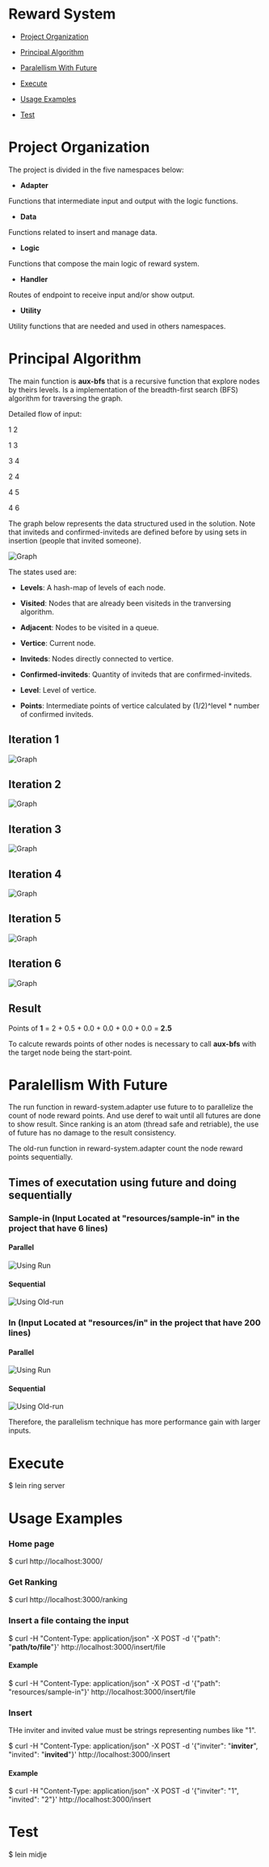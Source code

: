 # Reward System

* [Project Organization](https://gitlab.com/renatasoares/reward-system#project-organization)

* [Principal Algorithm](https://gitlab.com/renatasoares/reward-system#principal-algorithm)

* [Paralellism With Future](https://gitlab.com/renatasoares/reward-system#paralellism-with-future)

* [Execute](https://gitlab.com/renatasoares/reward-system#execute)

* [Usage Examples](https://gitlab.com/renatasoares/reward-system#usage-examples)

* [Test](https://gitlab.com/renatasoares/reward-system#test)


# Project Organization

The project is divided in the five namespaces below:

* __Adapter__

Functions that intermediate input and output with the logic functions. 

* __Data__

 Functions related to insert and manage data.

* __Logic__

Functions that compose the main logic of reward system.

* __Handler__

Routes of endpoint to receive input and/or show output.

* __Utility__

Utility functions that are needed and used in others namespaces.

# Principal Algorithm

The main function is __aux-bfs__ that is a recursive function that explore nodes by theirs levels. Is a implementation of the breadth-first search (BFS) algorithm for traversing the graph.

Detailed flow of input: 

1 2

1 3

3 4

2 4

4 5

4 6

The graph below represents the data structured used in the solution. Note that inviteds and confirmed-inviteds are defined before by using sets in insertion (people that invited someone).
 
![Graph](https://gitlab.com/renatasoares/reward-system/wikis/graph.png)

The states used are:

* __Levels__: A hash-map of levels of each node.

* __Visited__: Nodes that are already been visiteds in the tranversing algorithm.

* __Adjacent__: Nodes to be visited in a queue.

* __Vertice__: Current node.

* __Inviteds__: Nodes directly connected to vertice.

* __Confirmed-inviteds__: Quantity of inviteds that are confirmed-inviteds.

* __Level__: Level of vertice.

* __Points__: Intermediate points of vertice calculated by (1/2)^level * number of confirmed inviteds.

## Iteration 1
![Graph](https://gitlab.com/renatasoares/reward-system/wikis/iteration1.png)

## Iteration 2
![Graph](https://gitlab.com/renatasoares/reward-system/wikis/iteration2.png)

## Iteration 3
![Graph](https://gitlab.com/renatasoares/reward-system/wikis/iteration3.png)

## Iteration 4
![Graph](https://gitlab.com/renatasoares/reward-system/wikis/iteration4.png)

## Iteration 5
![Graph](https://gitlab.com/renatasoares/reward-system/wikis/iteration5.png)

## Iteration 6
![Graph](https://gitlab.com/renatasoares/reward-system/wikis/iteration6.png)

## Result

Points of __1__ = 2 + 0.5 + 0.0 + 0.0 + 0.0 + 0.0 = __2.5__

To calcute rewards points of other nodes is necessary to call __aux-bfs__ with the target node being the start-point.

# Paralellism With Future

The run function in reward-system.adapter use future to to parallelize the count of node reward points. And use deref to wait until all futures are done to show result. Since ranking is an atom (thread safe and retriable), the use of future has no damage to the result consistency.

The old-run function in reward-system.adapter count the node reward points sequentially.

## Times of executation using future and doing sequentially

### Sample-in (Input Located at "resources/sample-in" in the project that have 6 lines)

#### Parallel

![Using Run](https://gitlab.com/renatasoares/reward-system/wikis/run-2.png)

#### Sequential

![Using Old-run](https://gitlab.com/renatasoares/reward-system/wikis/old-run-2.png)

### In (Input Located at "resources/in" in the project that have 200 lines)

#### Parallel

![Using Run](https://gitlab.com/renatasoares/reward-system/wikis/run.png)

#### Sequential

![Using Old-run](https://gitlab.com/renatasoares/reward-system/wikis/old-run.png)


Therefore, the parallelism technique has more performance gain with larger inputs.

# Execute

$ lein ring server

# Usage Examples

### Home page

$ curl http://localhost:3000/

### Get Ranking

$ curl http://localhost:3000/ranking

### Insert a file containg the input

$ curl -H "Content-Type: application/json" -X POST -d '{"path": "__path/to/file__"}' http://localhost:3000/insert/file

#### Example

$ curl -H "Content-Type: application/json" -X POST -d '{"path": "resources/sample-in"}' http://localhost:3000/insert/file

### Insert 

THe inviter and invited value must be strings representing numbes like "1".

$ curl -H "Content-Type: application/json" -X POST -d '{"inviter": "__inviter__", "invited": "__invited__"}' http://localhost:3000/insert

#### Example

$ curl -H "Content-Type: application/json" -X POST -d '{"inviter": "1", "invited": "2"}' http://localhost:3000/insert


# Test

$ lein midje